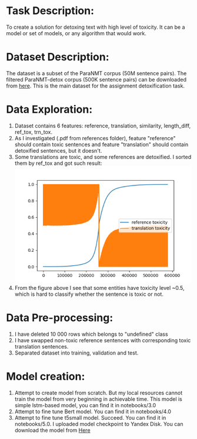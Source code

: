 # Task Description:
To create a solution for detoxing text with high level of toxicity. It can be a model or set of models, or any algorithm that would work.
 
# Dataset Description:
The dataset is a subset of the ParaNMT corpus (50M sentence pairs). The filtered ParaNMT-detox corpus (500K sentence pairs) can be downloaded from [here](https://github.com/skoltech-nlp/detox/releases/download/emnlp2021/filtered_paranmt.zip). This is the main dataset for the assignment detoxification task.

# Data Exploration:
1. Dataset contains 6 features: reference, translation, similarity, length_diff, ref_tox, trn_tox.
2. As I investigated (.pdf from references folder), feature "reference" should contain toxic sentences and feature "translation" should contain detoxified sentences, but it doesn't. 
3. Some translations are toxic, and some references are detoxified. I sorted them by ref_tox and got such result:![Fig. 1](figures/sorted_toxicity.png "Fig. 1")
4. From the figure above I see that some entities have toxicity level ~0.5, which is hard to classify whether the sentence is toxic or not. 

# Data Pre-processing:
1. I have deleted 10 000 rows which belongs to "undefined" class
2. I have swapped non-toxic reference sentences with corresponding toxic translation sentences.
3. Separated dataset into training, validation and test.

# Model creation:
1. Attempt to create model from scratch. But my local resources cannot train the model from very beginning in achievable time. This model is simple lstm-based model, you can find it in notebooks/3.0
2. Attempt to fine tune Bert model. You can find it in notebooks/4.0 
3. Attempt to fine tune t5small model. Succeed. You can find it in notebooks/5.0. I uploaded model checkpoint to Yandex Disk. You can download the model from [Here](https://disk.yandex.com/d/aP_z72Ew8CQs2A)

# 

